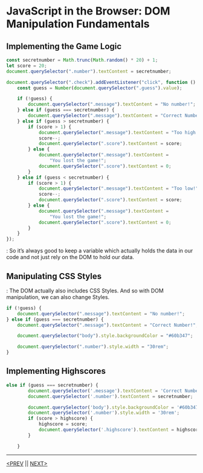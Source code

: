 # JavaScript in the Browser: DOM Manipulation Fundamentals

## Implementing the Game Logic

```jsx
const secretnumber = Math.trunc(Math.random() * 20) + 1;
let score = 20;
document.querySelector(".number").textContent = secretnumber;

document.querySelector(".check").addEventListener("click", function () {
	const guess = Number(document.querySelector(".guess").value);

	if (!guess) {
		document.querySelector(".message").textContent = "No number!";
	} else if (guess === secretnumber) {
		document.querySelector(".message").textContent = "Correct Number!";
	} else if (guess > secretnumber) {
		if (score > 1) {
			document.querySelector(".message").textContent = "Too high!";
			score--;
			document.querySelector(".score").textContent = score;
		} else {
			document.querySelector(".message").textContent =
				"You lost the game!";
			document.querySelector(".score").textContent = 0;
		}
	} else if (guess < secretnumber) {
		if (score > 1) {
			document.querySelector(".message").textContent = "Too low!";
			score--;
			document.querySelector(".score").textContent = score;
		} else {
			document.querySelector(".message").textContent =
				"You lost the game!";
			document.querySelector(".score").textContent = 0;
		}
	}
});
```

: So it’s always good to keep a variable which actually holds the data in our code and not just rely on the DOM to hold our data.

## Manipulating CSS Styles

: The DOM actually also includes CSS Styles. And so with DOM manipulation, we can also change Styles.

```jsx
if (!guess) {
	document.querySelector(".message").textContent = "No number!";
} else if (guess === secretnumber) {
	document.querySelector(".message").textContent = "Correct Number!";

	document.querySelector("body").style.backgroundColor = "#60b347";

	document.querySelector(".number").style.width = "30rem";
}
```

## Implementing Highscores

```jsx
else if (guess === secretnumber) {
        document.querySelector('.message').textContent = 'Correct Number!';
        document.querySelector('.number').textContent = secretnumber;

        document.querySelector('body').style.backgroundColor = '#60b347';
        document.querySelector('.number').style.width = '30rem';
        if (score > highscore) {
            highscore = score;
            document.querySelector('.highscore').textContent = highscore;
        }

    }
```

---

[<PREV](./cjs220912.md) || [NEXT>](./cjs220914.md)
